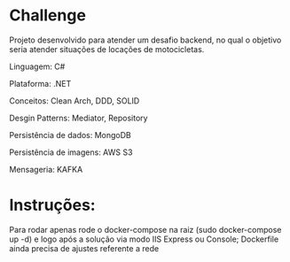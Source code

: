 # Challenge

Projeto desenvolvido para atender um desafio backend, no qual o objetivo seria atender situações de locações de motocicletas.

Linguagem: C#

Plataforma: .NET

Conceitos: Clean Arch, DDD, SOLID

Desgin Patterns: Mediator, Repository

Persistência de dados: MongoDB

Persistência de imagens: AWS S3

Mensageria: KAFKA

# Instruções:

Para rodar apenas rode o docker-compose na raiz (sudo docker-compose up -d) e logo após a solução via modo IIS Express ou Console;
Dockerfile ainda precisa de ajustes referente a rede 
